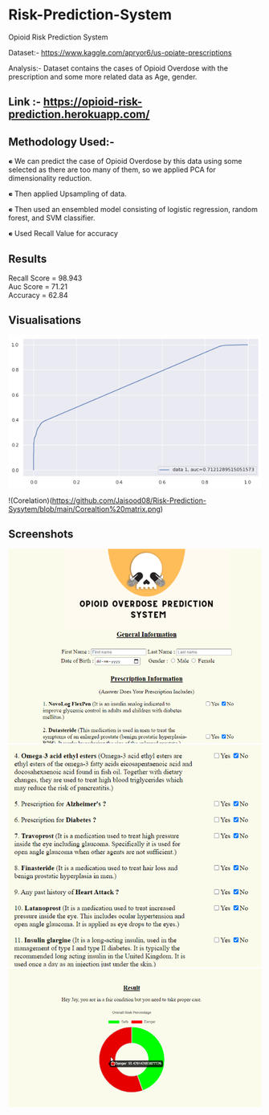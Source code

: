 # Risk-Prediction-System  
Opioid Risk Prediction System  

Dataset:- https://www.kaggle.com/apryor6/us-opiate-prescriptions  
 
Analysis:- Dataset contains the cases of Opioid Overdose with the prescription and some more related data as Age, gender.   

## Link :- https://opioid-risk-prediction.herokuapp.com/  

## Methodology Used:-    

⁌ We can predict the case of Opioid Overdose by this data using some selected as there are too many of them, so we applied PCA for dimensionality reduction.    

⁌ Then applied Upsampling of data.    

⁌ Then used an ensembled model consisting of logistic regression, random forest, and SVM classifier.  

⁌ Used Recall Value for accuracy   

## Results    

Recall Score = 98.943  
Auc Score = 71.21  
Accuracy = 62.84  

## Visualisations  

![ROC](https://github.com/Jaisood08/Risk-Prediction-Sysytem/blob/main/ROC.png)  

!(Corelation)(https://github.com/Jaisood08/Risk-Prediction-Sysytem/blob/main/Corealtion%20matrix.png)  


## Screenshots  

![1](https://github.com/Jaisood08/Risk-Prediction-Sysytem/blob/main/SS1.png)  
![2](https://github.com/Jaisood08/Risk-Prediction-Sysytem/blob/main/SS2.png)  
![3](https://github.com/Jaisood08/Risk-Prediction-Sysytem/blob/main/SS3.png)  



